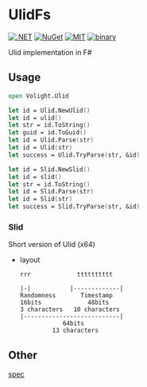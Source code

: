 # UlidFs

[![.NET](https://github.com/volight/UlidFs/actions/workflows/dotnet.yml/badge.svg)](https://github.com/volight/UlidFs/actions/workflows/dotnet.yml)
[![NuGet](https://img.shields.io/nuget/v/UlidFs?label=NuGet)](https://www.nuget.org/packages/Volight.Ulid)
[![MIT](https://img.shields.io/github/license/volight/UlidFs)](https://github.com/volight/UlidFs/blob/master/LICENSE)
[![binary](https://img.shields.io/badge/ULID-Binary_Impl-blueviolet)](https://github.com/ulid/spec)

Ulid implementation in F#

## Usage

```fs
open Volight.Ulid

let id = Ulid.NewUlid()
let id = ulid()
let str = id.ToString()
let guid = id.ToGuid()
let id = Ulid.Parse(str)
let id = Ulid(str)
let success = Ulid.TryParse(str, &id)

let id = Slid.NewSlid()
let id = slid()
let str = id.ToString()
let id = Slid.Parse(str)
let id = Slid(str)
let success = Slid.TryParse(str, &id)
```

### Slid 
Short version of Ulid (x64)

- layout 
    ```
    rrr             tttttttttt

    |-|           |-------------|
    Randomness       Timestamp
    16bits             48bits
    3 characters   10 characters
    |---------------------------|
                64bits
             13 characters
    ```

## Other

[spec](https://github.com/ulid/spec)  
